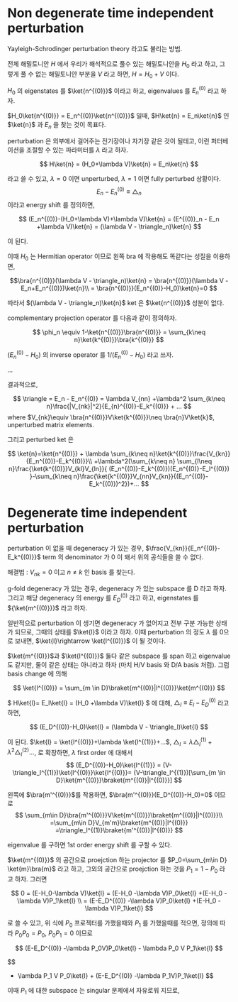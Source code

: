 # Non degenerate time independent perturbation

Yayleigh-Schrodinger perturbation theory 라고도 불리는 방법.

전체 해밀토니안 $H$ 에서 우리가 해석적으로 풀수 있는 해밀토니안을 $H_0$ 라고 하고, 그렇게 풀 수 없는 해밀토니안 부분을 $V$ 라고 하면, $H=H_0+V$ 이다.

$H_0$ 의 eigenstates 를 $\ket{n^{(0)}}$ 이라고 하고, eigenvalues 를 $E_n^{(0)}$ 라고 하자.

$H_0\ket{n^{(0)}} = E_n^{(0)}\ket{n^{(0)}}$ 일때, $H\ket{n} = E_n\ket{n}$ 인 $\ket{n}$ 과 $E_n$ 을 찾는 것이 목표다.

perturbation 은 외부에서 걸어주는 전기장이나 자기장 같은 것이 될테고, 이런 퍼터베이션을 조절할 수 있는 파라미터를 $\lambda$ 라고 하자.

$$
H\ket{n} = (H_0+\lambda V)\ket{n} = E_n\ket{n}
$$

라고 쓸 수 있고, $\lambda =0$ 이면 unperturbed, $\lambda =1$ 이면 fully perturbed 상황이다.
$$
E_n - E_n^{(0)}\equiv \triangle_n
$$
이라고 energy shift 를 정의하면,

$$
(E_n^{(0)}-(H_0+\lambda V)+\lambda V)\ket{n} = (E^{(0)}_n - E_n +\lambda V)\ket{n} = (\lambda V - \triangle_n)\ket{n}
$$

이 된다.

이때 $H_0$ 는 Hermitian operator 이므로 왼쪽 bra 에 작용해도 똑같다는 성질을 이용하면,

$$\bra{n^{(0)}}(\lambda V - \triangle_n)\ket{n} = \bra{n^{(0)}}(\lambda V - E_n+E_n^{(0)})\ket{n}\\
 = \bra{n^{(0)}}(E_n^{(0)}-H_0)\ket{n}=0 $$

 따라서 $(\lambda V - \triangle_n)\ket{n}$ ket 은 $\ket{n^{(0)}}$ 성분이 없다.

complementary projection operator 를 다음과 같이 정의하자.

$$
\phi_n \equiv 1-\ket{n^{(0)}}\bra{n^{(0)}} = \sum_{k\neq n}\ket{k^{(0)}}\bra{k^{(0)}}
$$

$(E_n^{(0)}-H_0)$ 의 inverse operator 를 $1/(E_n^{(0)}-H_0)$ 라고 쓰자. 

...

결과적으로, 

$$
\triangle = E_n - E_n^{(0)} = \lambda V_{nn} +\lambda^2 \sum_{k\neq n}\frac{|V_{nk}|^2}{E_{n}^{(0)}-E_k^{(0)}} + ...
$$
where $V_{nk}\equiv \bra{n^{(0)}}V\ket{k^{(0)}}\neq \bra{n}V\ket{k}$, unperturbed matrix elements.

그리고 perturbed ket 은

$$
\ket{n}=\ket{n^{(0)}} + \lambda \sum_{k\neq n}\ket{k^{(0)}}\frac{V_{kn}}{E_n^{(0)}-E_k^{(0)}}\\
+\lambda^2(\sum_{k\neq n} \sum_{l\neq n}\frac{\ket{k^{(0)}}V_{kl}V_{ln}}{ (E_n^{(0)}-E_k^{(0)})(E_n^{(0)}-E_l^{(0)}) }-\sum_{k\neq n}\frac{\ket{k^{(0)}}V_{nn}V_{kn}}{(E_n^{(0)}-E_k^{(0)})^2})+...
$$


# Degenerate time independent perturbation

perturbation 이 없을 때 degeneracy 가 있는 경우, $\frac{V_{kn}}{E_n^{(0)}-E_k^{(0)}}$ term 의 denominator 가 0 이 돼서 위의 공식들을 쓸 수 없다.

해결법 : $V_{nk}=0$ 이고 $n\neq k$ 인 basis 를 찾는다.

g-fold degeneracy 가 있는 경우, degeneracy 가 있는 subspace 를 D 라고 하자. 그리고 해당 degeneracy 의 energy 를 $E_D^{(0)}$ 라고 하고, eigenstates 를 ${\ket{m^{(0)}}}$ 라고 하자.

일반적으로 perturbation 이 생기면 degeneracy 가 없어지고 전부 구분 가능한 상태가 되므로, 그때의 상태를 $\ket{l}$ 이라고 하자. 이때 perturbation 의 정도 $\lambda$ 를 0으로 보내면, $\ket{l}\rightarrow \ket{l^{(0)}}$ 이 될 것이다. 

$\ket{m^{(0)}}$과 $\ket{l^{(0)}}$ 둘다 같은 subspace 를 span 하고 eigenvalue 도 같지만, 둘이 같은 상태는 아니라고 하자 (마치 H/V basis 와 D/A basis 처럼). 그럼 basis change 에 의해

$$
\ket{l^{(0)}} = \sum_{m \in D}\braket{m^{(0)}|l^{(0)}}\ket{m^{(0)}}
$$

$
H\ket{l}= E_l\ket{l} = (H_0 +\lambda V)\ket{l}
$ 에 대해, $\triangle_l \equiv E_l -E_D^{(0)}$ 라고 하면,

$$
(E_D^{(0)}-H_0)\ket{l} = (\lambda V - \triangle_l)\ket{l}
$$

이 된다. $\ket{l} = \ket{l^{(0)}}+\lambda \ket{l^{(1)}}+...$, $\triangle_l = \lambda \triangle_l^{(1)}+\lambda^2 \triangle_l^{(2)}...$, 로 확장하면, $\lambda$ first order 에 대해서
$$
(E_D^{(0)}-H_0)\ket{l^{(1)}} = (V-\triangle_l^{(1)})\ket{l^{(0)}}\ket{l^{(0)}}= (V-\triangle_l^{(1)})[\sum_{m \in D}\ket{m^{(0)}}\braket{m^{(0)}|l^{(0)}}]
$$

왼쪽에 $\bra{m'^{(0)}}$를 작용하면, $\bra{m'^{(0)}}(E_D^{(0)}-H_0)=0$ 이므로
$$
\sum_{m\in D}\bra{m'^{(0)}}V\ket{m^{(0)}}\braket{m^{(0)}|l^{(0)}}\\
=\sum_{m\in D}V_{m'm}\braket{m^{(0)}|l^{(0)}}
=\triangle_l^{(1)}\braket{m'^{(0)}|l^{(0)}}
$$

eigenvalue 를 구하면 1st order energy shift 를 구할 수 있다.

$\ket{m^{(0)}}$ 의 공간으로 proejction 하는 projector 를 $P_0=\sum_{m\in D} \ket{m}\bra{m}$ 라고 하고, 그외의 공간으로 proejction 하는 것을 $P_1=1-P_0$ 라고 하자. 그러면

$$
0 = (E-H_0-\lambda V)\ket{l} = (E-H_0 -\lambda V)P_0\ket{l} +(E-H_0 -\lambda V)P_1\ket{l} \\
= (E-E_D^{(0)} -\lambda V)P_0\ket{l} +(E-H_0 -\lambda V)P_1\ket{l} 
$$

로 쓸 수 있고, 위 식에 $P_0$ 프로젝터를 가했을때와 $P_1$ 를 가했을때를 적으면, 정의에 따라 $P_0P_0=P_0$, $P_0P_1=0$ 이므로

$$
(E-E_D^{(0)} -\lambda P_0V)P_0\ket{l} - \lambda P_0 V P_1\ket{l}
$$

$$
- \lambda P_1 V P_0\ket{l} + (E-E_D^{(0)} -\lambda P_1V)P_1\ket{l} 
$$

이때 $P_1$ 에 대한 subspace 는 singular 문제에서 자유로워 지므로, 